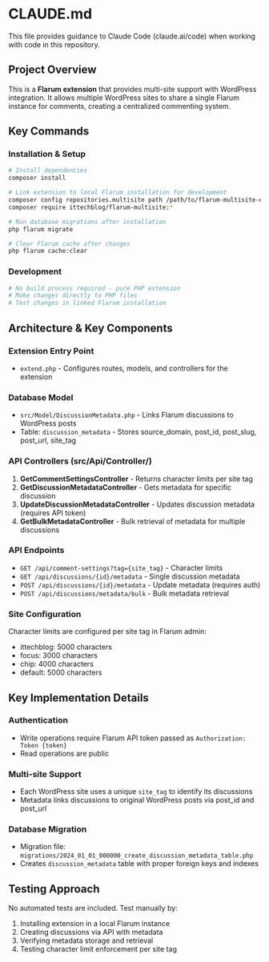 # CLAUDE.md

This file provides guidance to Claude Code (claude.ai/code) when working with code in this repository.

## Project Overview

This is a **Flarum extension** that provides multi-site support with WordPress integration. It allows multiple WordPress sites to share a single Flarum instance for comments, creating a centralized commenting system.

## Key Commands

### Installation & Setup
```bash
# Install dependencies
composer install

# Link extension to local Flarum installation for development
composer config repositories.multisite path /path/to/flarum-multisite-extension
composer require ittechblog/flarum-multisite:*

# Run database migrations after installation
php flarum migrate

# Clear Flarum cache after changes
php flarum cache:clear
```

### Development
```bash
# No build process required - pure PHP extension
# Make changes directly to PHP files
# Test changes in linked Flarum installation
```

## Architecture & Key Components

### Extension Entry Point
- `extend.php` - Configures routes, models, and controllers for the extension

### Database Model
- `src/Model/DiscussionMetadata.php` - Links Flarum discussions to WordPress posts
- Table: `discussion_metadata` - Stores source_domain, post_id, post_slug, post_url, site_tag

### API Controllers (src/Api/Controller/)
1. **GetCommentSettingsController** - Returns character limits per site tag
2. **GetDiscussionMetadataController** - Gets metadata for specific discussion
3. **UpdateDiscussionMetadataController** - Updates discussion metadata (requires API token)
4. **GetBulkMetadataController** - Bulk retrieval of metadata for multiple discussions

### API Endpoints
- `GET /api/comment-settings?tag={site_tag}` - Character limits
- `GET /api/discussions/{id}/metadata` - Single discussion metadata
- `POST /api/discussions/{id}/metadata` - Update metadata (requires auth)
- `POST /api/discussions/metadata/bulk` - Bulk metadata retrieval

### Site Configuration
Character limits are configured per site tag in Flarum admin:
- ittechblog: 5000 characters
- focus: 3000 characters  
- chip: 4000 characters
- default: 5000 characters

## Key Implementation Details

### Authentication
- Write operations require Flarum API token passed as `Authorization: Token {token}`
- Read operations are public

### Multi-site Support
- Each WordPress site uses a unique `site_tag` to identify its discussions
- Metadata links discussions to original WordPress posts via post_id and post_url

### Database Migration
- Migration file: `migrations/2024_01_01_000000_create_discussion_metadata_table.php`
- Creates `discussion_metadata` table with proper foreign keys and indexes

## Testing Approach

No automated tests are included. Test manually by:
1. Installing extension in a local Flarum instance
2. Creating discussions via API with metadata
3. Verifying metadata storage and retrieval
4. Testing character limit enforcement per site tag